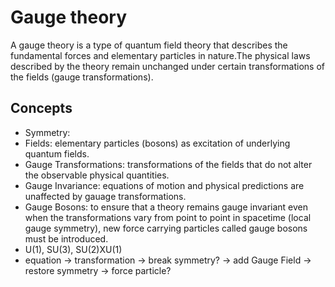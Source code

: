 # Gauge theory

A gauge theory is a type of quantum field theory that describes the fundamental forces and elementary particles in nature.The physical laws described by the theory remain unchanged under certain transformations of the fields (gauge transformations).

## Concepts

- Symmetry:
- Fields: elementary particles (bosons) as excitation of underlying quantum fields.
- Gauge Transformations: transformations of the fields that do not alter the observable physical quantities.
- Gauge Invariance: equations of motion and physical predictions are unaffected by gauage transformations.
- Gauge Bosons: to ensure that a theory remains gauge invariant even when the transformations vary from point to point in spacetime (local gauge symmetry), new force carrying particles called gauge bosons must be introduced.
- U(1), SU(3), SU(2)XU(1)
- equation -> transformation -> break symmetry? -> add Gauge Field -> restore symmetry -> force particle?